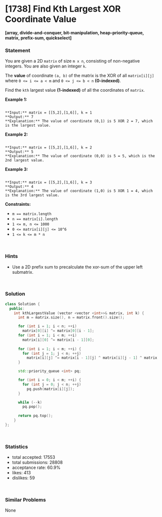 # [1738] Find Kth Largest XOR Coordinate Value

**[array, divide-and-conquer, bit-manipulation, heap-priority-queue, matrix, prefix-sum, quickselect]**

### Statement

You are given a 2D `matrix` of size `m x n`, consisting of non-negative integers. You are also given an integer `k`.

The **value** of coordinate `(a, b)` of the matrix is the XOR of all `matrix[i][j]` where `0 <= i <= a < m` and `0 <= j <= b < n` **(0-indexed)**.

Find the `kth` largest value **(1-indexed)** of all the coordinates of `matrix`.


**Example 1:**

```

**Input:** matrix = [[5,2],[1,6]], k = 1
**Output:** 7
**Explanation:** The value of coordinate (0,1) is 5 XOR 2 = 7, which is the largest value.

```

**Example 2:**

```

**Input:** matrix = [[5,2],[1,6]], k = 2
**Output:** 5
**Explanation:** The value of coordinate (0,0) is 5 = 5, which is the 2nd largest value.

```

**Example 3:**

```

**Input:** matrix = [[5,2],[1,6]], k = 3
**Output:** 4
**Explanation:** The value of coordinate (1,0) is 5 XOR 1 = 4, which is the 3rd largest value.
```

**Constraints:**
* `m == matrix.length`
* `n == matrix[i].length`
* `1 <= m, n <= 1000`
* `0 <= matrix[i][j] <= 10^6`
* `1 <= k <= m * n`


<br>

### Hints

- Use a 2D prefix sum to precalculate the xor-sum of the upper left submatrix.

<br>

### Solution

```cpp
class Solution {
  public:
    int kthLargestValue (vector <vector <int>>& matrix, int k) {
      int m = matrix.size(), n = matrix.front().size();

      for (int i = 1; i < n; ++i)
        matrix[0][i] ^= matrix[0][i - 1];
      for (int i = 1; i < m; ++i)
        matrix[i][0] ^= matrix[i - 1][0];
      
      for (int i = 1; i < m; ++i) {
        for (int j = 1; j < n; ++j)
          matrix[i][j] ^= matrix[i - 1][j] ^ matrix[i][j - 1] ^ matrix[i - 1][j - 1];
      }

      std::priority_queue <int> pq;

      for (int i = 0; i < m; ++i) {
        for (int j = 0; j < n; ++j)
          pq.push(matrix[i][j]);
      }

      while (--k)
        pq.pop();
      
      return pq.top();
    }
};
```

<br>

### Statistics

- total accepted: 17553
- total submissions: 28808
- acceptance rate: 60.9%
- likes: 413
- dislikes: 59

<br>

### Similar Problems

None
